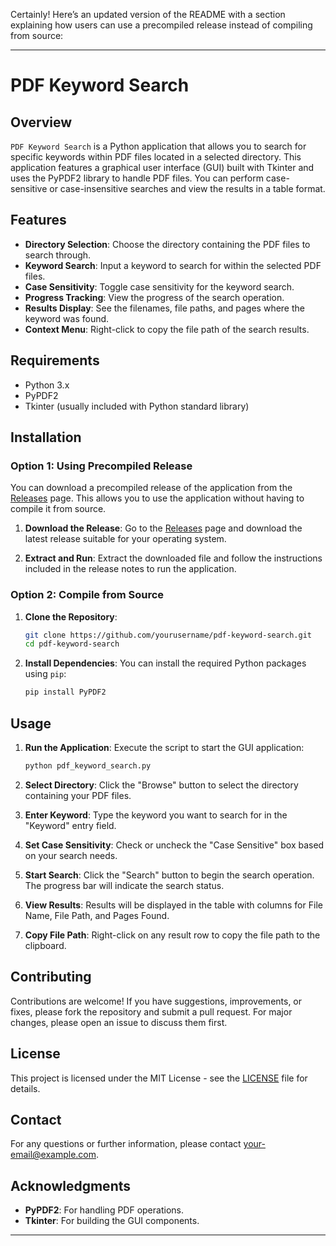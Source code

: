Certainly! Here’s an updated version of the README with a section explaining how users can use a precompiled release instead of compiling from source:

---

# PDF Keyword Search

## Overview

`PDF Keyword Search` is a Python application that allows you to search for specific keywords within PDF files located in a selected directory. This application features a graphical user interface (GUI) built with Tkinter and uses the PyPDF2 library to handle PDF files. You can perform case-sensitive or case-insensitive searches and view the results in a table format.

## Features

- **Directory Selection**: Choose the directory containing the PDF files to search through.
- **Keyword Search**: Input a keyword to search for within the selected PDF files.
- **Case Sensitivity**: Toggle case sensitivity for the keyword search.
- **Progress Tracking**: View the progress of the search operation.
- **Results Display**: See the filenames, file paths, and pages where the keyword was found.
- **Context Menu**: Right-click to copy the file path of the search results.

## Requirements

- Python 3.x
- PyPDF2
- Tkinter (usually included with Python standard library)

## Installation

### Option 1: Using Precompiled Release

You can download a precompiled release of the application from the [Releases](https://github.com/yourusername/pdf-keyword-search/releases) page. This allows you to use the application without having to compile it from source.

1. **Download the Release**:
   Go to the [Releases](https://github.com/yourusername/pdf-keyword-search/releases) page and download the latest release suitable for your operating system.

2. **Extract and Run**:
   Extract the downloaded file and follow the instructions included in the release notes to run the application.

### Option 2: Compile from Source

1. **Clone the Repository**:
    ```bash
    git clone https://github.com/yourusername/pdf-keyword-search.git
    cd pdf-keyword-search
    ```

2. **Install Dependencies**:
    You can install the required Python packages using `pip`:
    ```bash
    pip install PyPDF2
    ```

## Usage

1. **Run the Application**:
    Execute the script to start the GUI application:
    ```bash
    python pdf_keyword_search.py
    ```

2. **Select Directory**:
    Click the "Browse" button to select the directory containing your PDF files.

3. **Enter Keyword**:
    Type the keyword you want to search for in the "Keyword" entry field.

4. **Set Case Sensitivity**:
    Check or uncheck the "Case Sensitive" box based on your search needs.

5. **Start Search**:
    Click the "Search" button to begin the search operation. The progress bar will indicate the search status.

6. **View Results**:
    Results will be displayed in the table with columns for File Name, File Path, and Pages Found.

7. **Copy File Path**:
    Right-click on any result row to copy the file path to the clipboard.

## Contributing

Contributions are welcome! If you have suggestions, improvements, or fixes, please fork the repository and submit a pull request. For major changes, please open an issue to discuss them first.

## License

This project is licensed under the MIT License - see the [LICENSE](LICENSE) file for details.

## Contact

For any questions or further information, please contact [your-email@example.com](mailto:your-email@example.com).

## Acknowledgments

- **PyPDF2**: For handling PDF operations.
- **Tkinter**: For building the GUI components.

---
